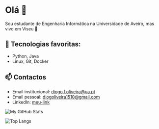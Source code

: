 # Olá 👋

Sou estudante de Engenharia Informática na Universidade de Aveiro, mas vivo em Viseu 📍  

## 🔧 Tecnologias favoritas:
- Python, Java
- Linux, Git, Docker

## 📫 Contactos
- Email institucional: diogo.l.oliveira@ua.pt
- Email pessoal: diogoliveira1510@gmail.com
- LinkedIn: [meu-link](https://www.linkedin.com/in/diogo-oliveira-0b834226a/)



![My GitHub Stats](https://github-readme-stats.vercel.app/api?username=AzoN2525&show_icons=true&theme=radical)

![Top Langs](https://github-readme-stats.vercel.app/api/top-langs/?username=AzoN2525&layout=compact&theme=radical)

